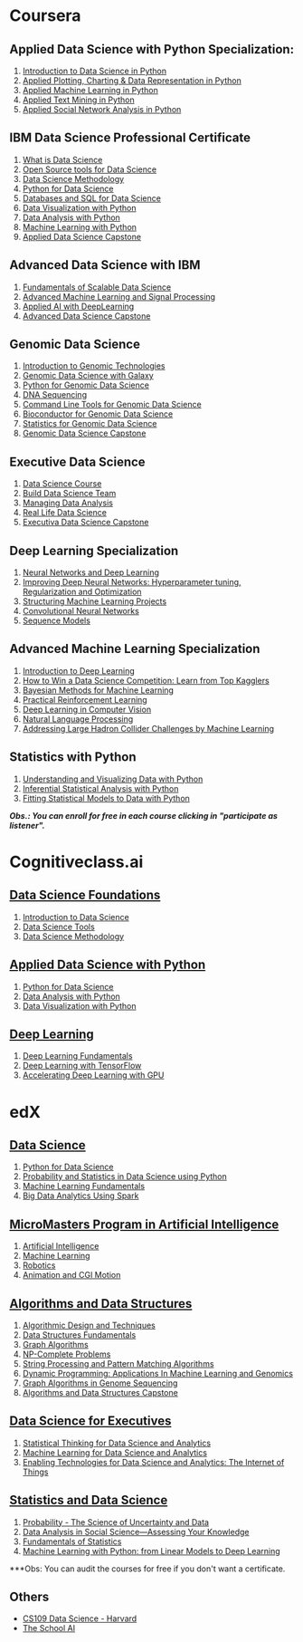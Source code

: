 # Coursera
## Applied Data Science with Python Specialization:
1. [Introduction to Data Science in Python](https://www.coursera.org/learn/python-data-analysis)
2. [Applied Plotting, Charting & Data Representation in Python](https://www.coursera.org/learn/python-plotting)
3. [Applied Machine Learning in Python](https://www.coursera.org/learn/python-machine-learning)
4. [Applied Text Mining in Python](https://www.coursera.org/learn/python-text-mining)
5. [Applied Social Network Analysis in Python](https://www.coursera.org/learn/python-social-network-analysis)

## IBM Data Science Professional Certificate
1. [What is Data Science](https://www.coursera.org/learn/what-is-datascience)
2. [Open Source tools for Data Science](https://www.coursera.org/learn/open-source-tools-for-data-science)
3. [Data Science Methodology](https://www.coursera.org/learn/data-science-methodology)
4. [Python for Data Science](https://www.coursera.org/learn/python-for-applied-data-science)
5. [Databases and SQL for Data Science](https://www.coursera.org/learn/sql-data-science)
6. [Data Visualization with Python](https://www.coursera.org/learn/python-for-data-visualization)
7. [Data Analysis with Python](https://www.coursera.org/learn/data-analysis-with-python)
8. [Machine Learning with Python](https://www.coursera.org/learn/machine-learning-with-python)
9. [Applied Data Science Capstone](https://www.coursera.org/learn/applied-data-science-capstone)

## Advanced Data Science with IBM
1. [Fundamentals of Scalable Data Science](https://www.coursera.org/learn/ds)
2. [Advanced Machine Learning and Signal Processing](https://www.coursera.org/learn/advanced-machine-learning-signal-processing)
3. [Applied AI with DeepLearning](https://www.coursera.org/learn/ai)
4. [Advanced Data Science Capstone](https://www.coursera.org/learn/advanced-data-science-capstone)

## Genomic Data Science
1. [Introduction to Genomic Technologies](https://www.coursera.org/learn/introduction-genomics)
2. [Genomic Data Science with Galaxy](https://www.coursera.org/learn/galaxy-project)
3. [Python for Genomic Data Science](https://www.coursera.org/learn/python-genomics)
4. [DNA Sequencing](https://www.coursera.org/learn/dna-sequencing)
5. [Command Line Tools for Genomic Data Science](https://www.coursera.org/learn/genomic-tools)
6. [Bioconductor for Genomic Data Science](https://www.coursera.org/learn/bioconductor)
7. [Statistics for Genomic Data Science](https://www.coursera.org/learn/statistical-genomics)
8. [Genomic Data Science Capstone](https://www.coursera.org/learn/genomic-data-science-project)

## Executive Data Science
1. [Data Science Course](https://www.coursera.org/learn/data-science-course)
2. [Build Data Science Team](https://www.coursera.org/learn/build-data-science-team)
3. [Managing Data Analysis](https://www.coursera.org/learn/managing-data-analysis)
4. [Real Life Data Science](https://www.coursera.org/learn/real-life-data-science)
5. [Executiva Data Science Capstone](https://www.coursera.org/learn/executive-data-science-capstone)

## Deep Learning Specialization
1. [Neural Networks and Deep Learning](https://pt.coursera.org/learn/neural-networks-deep-learning)
2. [Improving Deep Neural Networks: Hyperparameter tuning, Regularization and Optimization](https://pt.coursera.org/learn/deep-neural-network)
3. [Structuring Machine Learning Projects](https://pt.coursera.org/learn/machine-learning-projects)
4. [Convolutional Neural Networks](https://pt.coursera.org/learn/convolutional-neural-networks)
5. [Sequence Models](https://pt.coursera.org/learn/nlp-sequence-models)

## Advanced Machine Learning Specialization
1. [Introduction to Deep Learning](https://www.coursera.org/learn/intro-to-deep-learning?specialization=aml)
2. [How to Win a Data Science Competition: Learn from Top Kagglers](https://www.coursera.org/learn/competitive-data-science?specialization=aml)
3. [Bayesian Methods for Machine Learning](https://www.coursera.org/learn/bayesian-methods-in-machine-learning?specialization=aml)
4. [Practical Reinforcement Learning](https://www.coursera.org/learn/practical-rl?specialization=aml)
5. [Deep Learning in Computer Vision](https://www.coursera.org/learn/deep-learning-in-computer-vision)
6. [Natural Language Processing](https://www.coursera.org/learn/language-processing)
7. [Addressing Large Hadron Collider Challenges by Machine Learning](https://www.coursera.org/learn/hadron-collider-machine-learning)

## Statistics with Python
1. [
Understanding and Visualizing Data with Python](https://pt.coursera.org/learn/understanding-visualization-data)
2. [
Inferential Statistical Analysis with Python](https://pt.coursera.org/learn/inferential-statistical-analysis-python)
3. [
Fitting Statistical Models to Data with Python
](https://pt.coursera.org/learn/fitting-statistical-models-data-python)

***Obs.: You can enroll for free in each course clicking in "participate as listener".***

# Cognitiveclass.ai
## [Data Science Foundations](https://cognitiveclass.ai/learn/data-science/)
1. [Introduction to Data Science](https://cognitiveclass.ai/courses/data-science-101/)
2. [Data Science Tools](https://cognitiveclass.ai/courses/data-science-hands-open-source-tools-2/)
3. [Data Science Methodology](https://cognitiveclass.ai/courses/data-science-methodology-2/)
## [Applied Data Science with Python](https://cognitiveclass.ai/learn/data-science-with-python/)
1. [Python for Data Science](https://cognitiveclass.ai/courses/python-for-data-science/)
2. [Data Analysis with Python](https://cognitiveclass.ai/courses/data-analysis-python/)
3. [Data Visualization with Python](https://cognitiveclass.ai/courses/data-visualization-with-python/)
## [Deep Learning](https://cognitiveclass.ai/learn/deep-learning/)
1. [Deep Learning Fundamentals](https://cognitiveclass.ai/courses/introduction-deep-learning/)
2. [Deep Learning with TensorFlow](https://cognitiveclass.ai/courses/deep-learning-tensorflow/)
3. [Accelerating Deep Learning with GPU](https://cognitiveclass.ai/courses/accelerating-deep-learning-gpu/)

# edX
## [Data Science](https://www.edx.org/micromasters/data-science?utm_source=sailthru&utm_medium=email&utm_campaign=programs_bundle_campaign_sept2018&utm_term=Computer%20Science%20and%20Data%20Science%20Interest)
1. [Python for Data Science](https://www.edx.org/course/python-for-data-science)
2. [Probability and Statistics in Data Science using Python](https://www.edx.org/course/probability-and-statistics-in-data-science-using-python)
3. [Machine Learning Fundamentals](https://www.edx.org/course/machine-learning-fundamentals)
4. [Big Data Analytics Using Spark](https://www.edx.org/course/big-data-analytics-using-spark)

## [MicroMasters Program in Artificial Intelligence](https://www.edx.org/micromasters/columbiax-artificial-intelligence)
1. [Artificial Intelligence](https://www.edx.org/course/artificial-intelligence-ai)
2. [Machine Learning](https://www.edx.org/course/machine-learning)
3. [Robotics]()
4. [Animation and CGI Motion](https://www.edx.org/course/animation-cgi-motion-1)

## [Algorithms and Data Structures](https://www.edx.org/micromasters/ucsandiegox-algorithms-and-data-structures?utm_source=sailthru&utm_medium=email&utm_campaign=programs_bundle_campaign_sept2018&utm_term=Computer%20Science%20and%20Data%20Science%20Interest)
1. [Algorithmic Design and Techniques](https://www.edx.org/course/algorithmic-design-techniques-uc-san-diegox-algs200x)
2. [Data Structures Fundamentals](https://www.edx.org/course/data-structures-fundamentals-uc-san-diegox-algs201x)
3. [Graph Algorithms](https://www.edx.org/course/graph-algorithms-uc-san-diegox-algs202x)
4. [NP-Complete Problems](https://www.edx.org/course/np-complete-problems-uc-san-diegox-algs203x)
5. [String Processing and Pattern Matching Algorithms](https://www.edx.org/course/string-processing-pattern-matching-uc-san-diegox-algs204x)
6. [Dynamic Programming: Applications In Machine Learning and Genomics](https://www.edx.org/course/dynamic-programming-applications-machine-uc-san-diegox-algs205x)
7. [Graph Algorithms in Genome Sequencing](https://www.edx.org/course/graph-algorithms-genome-sequencing-uc-san-diegox-algs206x)
8. [Algorithms and Data Structures Capstone](https://www.edx.org/course/algorithms-data-structures-capstone-uc-san-diegox-algs207x)

## [Data Science for Executives](https://www.edx.org/professional-certificate/data-science-executives?utm_source=sailthru&utm_medium=email&utm_campaign=programs_bundle_campaign_sept2018&utm_term=Computer%20Science%20and%20Data%20Science%20Interest)
1. [Statistical Thinking for Data Science and Analytics](https://www.edx.org/course/statistical-thinking-for-data-science-and-analytics)
2. [Machine Learning for Data Science and Analytics](https://www.edx.org/course/machine-learning-for-data-science-and-analytics)
3. [Enabling Technologies for Data Science and Analytics: The Internet of Things](https://www.edx.org/course/enabling-technologies-for-data-science-and-analytics-the-internet-of-things)

## [Statistics and Data Science](https://www.edx.org/micromasters/mitx-statistics-and-data-science#courses)
1. [Probability - The Science of Uncertainty and Data](https://www.edx.org/course/probability-the-science-of-uncertainty-and-data)
2. [Data Analysis in Social Science—Assessing Your Knowledge](https://www.edx.org/course/data-analysis-in-social-science-assessing-your-knowledge)
3. [Fundamentals of Statistics](https://www.edx.org/course/fundamentals-of-statistics)
4. [Machine Learning with Python: from Linear Models to Deep Learning](https://www.edx.org/course/machine-learning-with-python-from-linear-models-to-deep-learning)

***Obs: You can audit the courses for free if you don't want a certificate. 

## Others
* [CS109 Data Science - Harvard](http://cs109.github.io/2015/index.html)
* [The School AI](https://www.theschool.ai/courses/)
